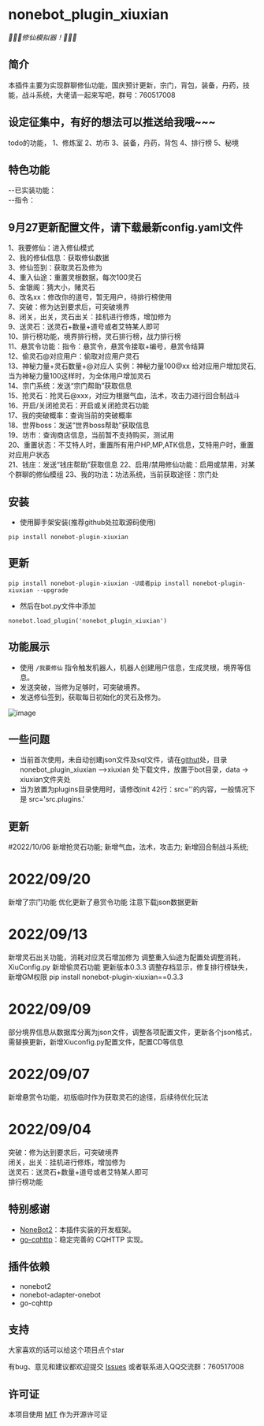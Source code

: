 # nonebot_plugin_xiuxian

_:tada::tada::tada:修仙模拟器！:tada::tada::tada:_

## 简介

本插件主要为实现群聊修仙功能，国庆预计更新，宗门，背包，装备，丹药，技能，战斗系统，大佬请一起来写吧，群号：760517008

## 设定征集中，有好的想法可以推送给我哦~~~
todo的功能，
1、修炼室
2、坊市
3、装备，丹药，背包
4、排行榜
5、秘境

## 特色功能

--已实装功能：<br>
--指令：<br>
## 9月27更新配置文件，请下载最新config.yaml文件
  1、我要修仙：进入修仙模式<br>
  2、我的修仙信息：获取修仙数据<br>
  3、修仙签到：获取灵石及修为<br>
  4、重入仙途：重置灵根数据，每次100灵石<br>
  5、金银阁：猜大小，赌灵石<br>
  6、改名xx：修改你的道号，暂无用户，待排行榜使用<br>
  7、突破：修为达到要求后，可突破境界<br>
  8、闭关，出关，灵石出关：挂机进行修炼，增加修为<br>
  9、送灵石：送灵石+数量+道号或者艾特某人即可<br>
  10、排行榜功能，境界排行榜，灵石排行榜，战力排行榜<br>
  11、悬赏令功能：指令：悬赏令，悬赏令接取+编号，悬赏令结算<br>
  12、偷灵石@对应用户：偷取对应用户灵石<br>
  13、神秘力量+灵石数量+@对应人  实例：神秘力量100@xx  给对应用户增加灵石,当为神秘力量100这样时，为全体用户增加灵石<br>
  14、宗门系统：发送“宗门帮助”获取信息<br>
  15、抢灵石：抢灵石@xxx，对应为根据气血，法术，攻击力进行回合制战斗<br>
  16、开启/关闭抢灵石：开启或关闭抢灵石功能<br>
  17、我的突破概率：查询当前的突破概率<br>
  18、世界boss：发送“世界boss帮助”获取信息<br>
  19、坊市：查询商店信息，当前暂不支持购买，测试用<br>
  20、重置状态：不艾特人时，重置所有用户HP,MP,ATK信息，艾特用户时，重置对应用户状态<br>
  21、钱庄：发送“钱庄帮助”获取信息
  22、启用/禁用修仙功能：启用或禁用，对某个群聊的修仙模组
  23、我的功法：功法系统，当前获取途径：宗门处



## 安装

- 使用脚手架安装(推荐github处拉取源码使用)

```
pip install nonebot-plugin-xiuxian
```
## 更新
```
pip install nonebot-plugin-xiuxian -U或者pip install nonebot-plugin-xiuxian --upgrade
```

- 然后在bot.py文件中添加

```
nonebot.load_plugin('nonebot_plugin_xiuxian')
```

## 功能展示

- 使用 `/我要修仙` 指令触发机器人，机器人创建用户信息，生成灵根，境界等信息。
- 发送突破，当修为足够时，可突破境界。
- 发送修仙签到，获取每日初始化的灵石及修为。

![image](https://user-images.githubusercontent.com/44226600/187607785-3ea934f4-2b5c-418e-9b99-e8a8e5562125.png)

## 一些问题

- 当前首次使用，未自动创建json文件及sql文件，请在[githut](https://github.com/s52047qwas/nonebot_plugin_xiuxian)处，目录nonebot_plugin_xiuxian ——>xiuxian
处下载文件，放置于bot目录，data -> xiuxian文件夹处
- 当为放置为plugins目录使用时，请修改init 42行：src=''的内容，一般情况下是 src='src.plugins.'
  


## 更新
#2022/10/06
新增抢灵石功能;
新增气血，法术，攻击力;
新增回合制战斗系统;

# 2022/09/20
新增了宗门功能
优化更新了悬赏令功能
注意下载json数据更新

# 2022/09/13
新增灵石出关功能，消耗对应灵石增加修为
调整重入仙途为配置处调整消耗，XiuConfig.py
新增偷灵石功能
更新版本0.3.3
调整存档显示，修复排行榜缺失，新增GM权限
pip install nonebot-plugin-xiuxian==0.3.3

# 2022/09/09
部分境界信息从数据库分离为json文件，调整各项配置文件，更新各个json格式，需替换更新，新增Xiuconfig.py配置文件，配置CD等信息

# 2022/09/07
新增悬赏令功能，初版临时作为获取灵石的途径，后续待优化玩法<br>
# 2022/09/04
突破：修为达到要求后，可突破境界<br>
闭关，出关：挂机进行修炼，增加修为<br>
送灵石：送灵石+数量+道号或者艾特某人即可<br>
排行榜功能<br>

## 特别感谢

- [NoneBot2](https://github.com/nonebot/nonebot2)：本插件实装的开发框架。
- [go-cqhttp](https://github.com/Mrs4s/go-cqhttp)：稳定完善的 CQHTTP 实现。

## 插件依赖

- nonebot2
- nonebot-adapter-onebot
- go-cqhttp

## 支持

大家喜欢的话可以给这个项目点个star

有bug、意见和建议都欢迎提交 [Issues](https://github.com/s52047qwas/nonebot_plugin_xiuxian/issues) 
或者联系进入QQ交流群：760517008

## 许可证
本项目使用 [MIT](https://choosealicense.com/licenses/mit/) 作为开源许可证

